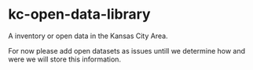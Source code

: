 # kc-open-data-library
A inventory or open data in the Kansas City Area.

For now please add open datasets as issues untill we determine how and were we will store this information.

